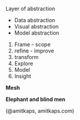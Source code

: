 Layer of abstraction
  - Data abstraction
  - Visual abstraction
  - Model abstraction

1. Frame - scope
2. refine - improve
3. transform
4. Explore
5. Model
6. Insight


**Mesh**

**Elephant and blind men**

(@amitkaps, amitkaps.com)
